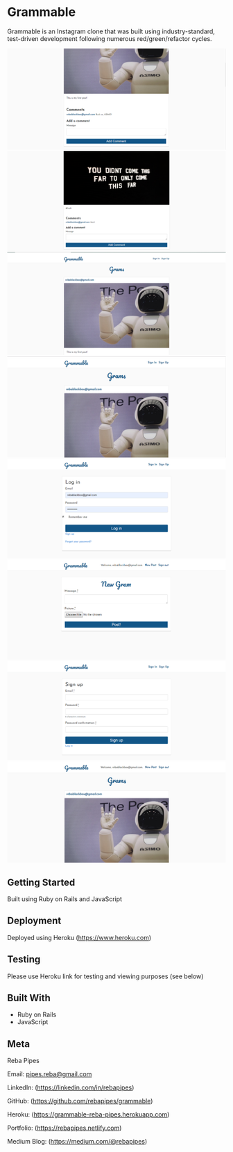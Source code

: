 # Grammable

Grammable is an Instagram clone that was built using industry-standard, test-driven development following numerous red/green/refactor cycles.

![](grammable_gram.png)
![](grammable_gram2.png)
![](grammable_landing.png)
![](grammable_landing_zoomed.png)
![](grammable_login.png)
![](grammable_newgram.png)
![](grammable_signup.png)
![](grammable_userloggedin.png)


## Getting Started

Built using Ruby on Rails and JavaScript

## Deployment

Deployed using Heroku (https://www.heroku.com)

## Testing

Please use Heroku link for testing and viewing purposes (see below)

## Built With

* Ruby on Rails
* JavaScript

## Meta

Reba Pipes

Email: pipes.reba@gmail.com

LinkedIn: (https://linkedin.com/in/rebapipes)

GitHub: (https://github.com/rebapipes/grammable)

Heroku: (https://grammable-reba-pipes.herokuapp.com)

Portfolio: (https://rebapipes.netlify.com)

Medium Blog: (https://medium.com/@rebapipes) 